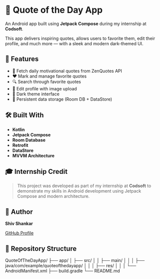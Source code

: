 # 📱 Quote of the Day App

An Android app built using **Jetpack Compose** during my internship at **Codsoft**.

This app delivers inspiring quotes, allows users to favorite them, edit their profile, and much more — with a sleek and modern dark-themed UI.

## 🚀 Features

- 🔄 Fetch daily motivational quotes from ZenQuotes API
- ❤️ Mark and manage favorite quotes
- 🔍 Search through favorite quotes
- 👤 Edit profile with image upload
- 🌙 Dark theme interface
- 💾 Persistent data storage (Room DB + DataStore)

## 🛠️ Built With

- **Kotlin**
- **Jetpack Compose**
- **Room Database**
- **Retrofit**
- **DataStore**
- **MVVM Architecture**

## 🎓 Internship Credit

> This project was developed as part of my internship at **Codsoft** to demonstrate my skills in Android development using Jetpack Compose and modern architecture.

## 🧠 Author

**Shiv Shankar**  

[GitHub Profile](https://github.com/ShivShankaro1)

## 📁 Repository Structure

QuoteOfTheDayApp/
├── app/
│ ├── src/
│ │ ├── main/
│ │ │ ├── java/com/example/quoteofthedayapp/
│ │ │ ├── res/
│ │ │ └── AndroidManifest.xml
├── build.gradle
└── README.md
